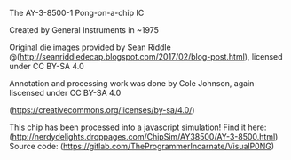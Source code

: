 The AY-3-8500-1 Pong-on-a-chip IC

Created by General Instruments in ~1975

Original die images provided by Sean Riddle @(http://seanriddledecap.blogspot.com/2017/02/blog-post.html), licensed under CC BY-SA 4.0

Annotation and processing work was done by Cole Johnson, again liscensed under CC BY-SA 4.0

(https://creativecommons.org/licenses/by-sa/4.0/)

This chip has been processed into a javascript simulation!
Find it here: (http://nerdydelights.droppages.com/ChipSim/AY38500/AY-3-8500.html)
Source code: (https://gitlab.com/TheProgrammerIncarnate/VisualP0NG)